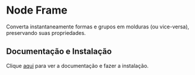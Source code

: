 # Node Frame

Converta instantaneamente formas e grupos em molduras (ou vice-versa), preservando suas propriedades.

## Documentação e Instalação

Clique [aqui](https://www.figma.com/community/plugin/952557548511056612/nodeframe) para ver a documentação e fazer a instalação.

